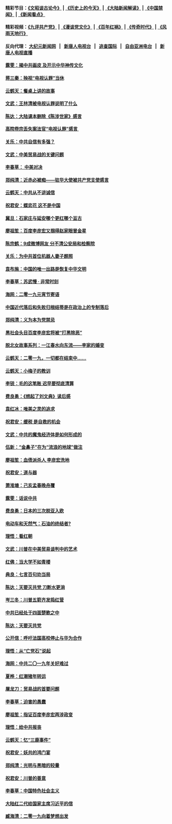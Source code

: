 #### 精彩节目：[《文昭谈古论今》](http://155.138.205.71/wenzhao) | [《历史上的今天》](http://155.138.205.71/today-in-history) | [《大陆新闻解读》](http://155.138.205.71/ntdtv-comedy) | [《中国禁闻》](http://155.138.205.71/ntdtv-news) | [《新闻看点》](http://155.138.205.71/news-insight) 

 #### 精彩视频：[《九评共产党》](http://155.138.205.71:10000/videos/jiuping) | [《漫谈党文化》](http://155.138.205.71:10000/videos/mtdwh) | [《百年红祸》](http://155.138.205.71:10000/videos/bnhh) | [《传奇时代》](http://155.138.205.71:10000/videos/legend) | [《风雨天地行》](http://155.138.205.71:10000/videos/fytdx) 

 #### 反向代理： [大纪元新闻网](http://155.138.205.71:10080/) &nbsp;&nbsp;|&nbsp;&nbsp; [新唐人电视台](http://155.138.205.71:8000/) &nbsp;&nbsp;|&nbsp;&nbsp; [追查国际](http://155.138.205.71:10010/) &nbsp;&nbsp;|&nbsp;&nbsp; [自由亚洲电台](http://155.138.205.71:9800/) &nbsp;&nbsp;|&nbsp;&nbsp; [新唐人电视直播](http://155.138.205.71/) 

#### [露雯：揭中共画皮 及开示中华神传文化](../pages/nsc993/n11068776.md?t=02250637) 

#### [蒋三秦：殃视“电视认罪”当休](../pages/nsc993/n11068739.md?t=02250637) 

#### [云鹤天：餐桌上讲的故事](../pages/nsc993/n11068720.md?t=02250637) 

#### [文武：王林清被电视认罪说明了什么](../pages/nsc993/n11067393.md?t=02250637) 

#### [陈达：大陆课本删除《陈涉世家》感言](../pages/nsc993/n11067375.md?t=02250637) 

#### [高院卷宗丢失案法官“电视认罪”感言 ](../pages/nsc993/n11067361.md?t=02250637) 

#### [关乐：中共自信有多强？](../pages/nsc993/n11067379.md?t=02250637) 

#### [文武：中美贸易战的关键问题](../pages/nsc993/n11065557.md?t=02250637) 

#### [李春草： 中美对决](../pages/nsc993/n11065537.md?t=02250637) 

#### [郑纯清：近赤必被痴——驻华大使被共产党支使感言](../pages/nsc993/n11065483.md?t=02250637) 

#### [云鹤天：中共从不讲诚信](../pages/nsc993/n11063425.md?t=02250637) 

#### [祝君安：蝶恋花  这不是中国](../pages/nsc993/n11063384.md?t=02250637) 

#### [冀旦：石家庄与延安哪个更红哪个亘古](../pages/nsc993/n11061823.md?t=02250637) 

#### [廖祖笙：百度李彦宏又掴得赵家眼冒金星](../pages/nsc993/n11061663.md?t=02250637) 

#### [陈宗鹤：9成微博网友 分不清公安局和检察院](../pages/nsc993/n11061221.md?t=02250637) 

#### [关乐：为中共首位机器人妻子题照](../pages/nsc993/n11059584.md?t=02250637) 

#### [袁布施：中国的唯一出路是恢复中华文明](../pages/nsc993/n11059626.md?t=02250637) 

#### [李春草：苏武慢 · 非常时刻](../pages/nsc993/n11059601.md?t=02250637) 

#### [海网：二零一九元宵节寄语](../pages/nsc993/n11059559.md?t=02250637) 

#### [中国近代落后和失败归根结蒂是在政治上的专制落后](../pages/nsc993/n11059492.md?t=02250637) 

#### [郑纯清：义为本为党禁忌](../pages/nsc993/n11059333.md?t=02250637) 

#### [黑社会头目百度李彦宏将被“打黑除恶”](../pages/nsc993/n11059139.md?t=02250637) 

#### [脱北女故事系列：一江春水向东流——李家的婚变](../pages/nsc993/n11058783.md?t=02250637) 

#### [云鹤天：二零一九，一切都在结束中……](../pages/nsc993/n11058695.md?t=02250637) 

#### [云鹤天：小梅子的教训](../pages/nsc993/n11058601.md?t=02250637) 

#### [李锐：毛的这笔账 迟早要彻底清算](../pages/nsc993/n11054514.md?t=02250637) 

#### [费良勇：《想起了刘文典》读后感](../pages/nsc993/n11054408.md?t=02250637) 

#### [袁红冰：唯美之灵的追求](../pages/nsc993/n11052800.md?t=02250637) 

#### [祝君安：缓税 是自救的机会](../pages/nsc993/n11052714.md?t=02250637) 

#### [文武：中共的魔鬼经济体是如何形成的](../pages/nsc993/n11051908.md?t=02250637) 

#### [伍新：“金鼻子”在为“流浪的地球”做注](../pages/nsc993/n11051603.md?t=02250637) 

#### [廖祖笙：血债派杀人 李彦宏洗地](../pages/nsc993/n11051397.md?t=02250637) 

#### [祝君安：道与器](../pages/nsc993/n11050653.md?t=02250637) 

#### [萧淮塘：己亥孟春晚舟覆](../pages/nsc993/n11050615.md?t=02250637) 

#### [露雯：话说中共](../pages/nsc993/n11050549.md?t=02250637) 

#### [费良勇：日本的三次脱亚入欧](../pages/nsc993/n11050067.md?t=02250637) 

#### [电动车和天然气：石油的终结者?](../pages/nsc993/n11047401.md?t=02250637) 

#### [理悟：看红朝](../pages/nsc993/n11047368.md?t=02250637) 

#### [文武：川普在中美贸易谈判中的艺术](../pages/nsc993/n11047216.md?t=02250637) 

#### [红佛：当大学不如青楼](../pages/nsc993/n11046910.md?t=02250637) 

#### [典良：七言百句劝当局](../pages/nsc993/n11046467.md?t=02250637) 

#### [陈达：天要灭共党 刀断水更淌](../pages/nsc993/n11045758.md?t=02250637) 

#### [岑三冬：川普五箭齐发捣红营](../pages/nsc993/n11045729.md?t=02250637) 

#### [中共已经处于四面楚歌之中](../pages/nsc993/n11044959.md?t=02250637) 

#### [陈达：天要灭共党](../pages/nsc993/n11043924.md?t=02250637) 

#### [公开信：呼吁法国高校停止与华为合作](../pages/nsc993/n11042967.md?t=02250637) 

#### [理悟：从“亡党石”说起](../pages/nsc993/n11042524.md?t=02250637) 

#### [海网：中共二〇一九年关好难过](../pages/nsc993/n11041415.md?t=02250637) 

#### [夏桦：红潮猪年转运](../pages/nsc993/n11041337.md?t=02250637) 

#### [屠龙刀：贸易战的首要问题](../pages/nsc993/n11040283.md?t=02250637) 

#### [李春草：迫害的愚蠢](../pages/nsc993/n11036601.md?t=02250637) 

#### [廖祖笙：指证百度李彦宏两涉政变](../pages/nsc993/n11036579.md?t=02250637) 

#### [理悟：给中共报丧](../pages/nsc993/n11036501.md?t=02250637) 

#### [云鹤天：忆“三鹿事件”](../pages/nsc993/n11036466.md?t=02250637) 

#### [祝君安：妖共的鸿门宴](../pages/nsc993/n11035387.md?t=02250637) 

#### [郑纯清：光明与黑暗的较量](../pages/nsc993/n11035337.md?t=02250637) 

#### [祝君安：川普的善意](../pages/nsc993/n11032077.md?t=02250637) 

#### [李春草：中国特色社会主义](../pages/nsc993/n11032132.md?t=02250637) 

#### [大陆红二代给国家主席习近平的信](../pages/nsc993/n11031995.md?t=02250637) 

#### [臧海清：二零一九向着梦想出发](../pages/nsc993/n11031959.md?t=02250637) 

